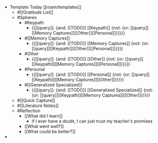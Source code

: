 - Template Today [[roam/templates]]
    - #[[Gratitude List]] 
    - #Spheres 
        - #Keypath
            - {{[[query]]: {and: [[TODO]] [[Keypath]] {not: {or: [[query]][[Memory Captures]][[Other]][[Personal]]}}}}}
        - #[[Memory Captures]]
            - {{[[query]]: {and: [[TODO]] [[Memory Captures]] {not: {or: [[query]][[Keypath]][[Other]][[Personal]]}}}}}
        - #Other
            - {{[[query]]: {and: [[TODO]] [[Other]] {not: {or: [[query]][[Keypath]][[Memory Captures]][[Personal]]}}}}}
        - #Personal
            - {{[[query]]: {and: [[TODO]] [[Personal]] {not: {or: [[query]][[Keypath]][[Memory Captures]][[Other]]}}}}}
        - #[[Generalized Specialized]]
            - {{[[query]]: {and: [[TODO]] [[Generalized Specialized]] {not: {or: [[query]][[Keypath]][[Memory Captures]][[Other]]}}}}}
    - #[[Quick Capture]]
    - #[[Literature Notes]]
    - #Reflection
        - [[What did I learn]]
            - if I ever have a doubt, I can just trust my teacher's promises
        - [[What went well?]]
        - [[What could be better?]]
- 
